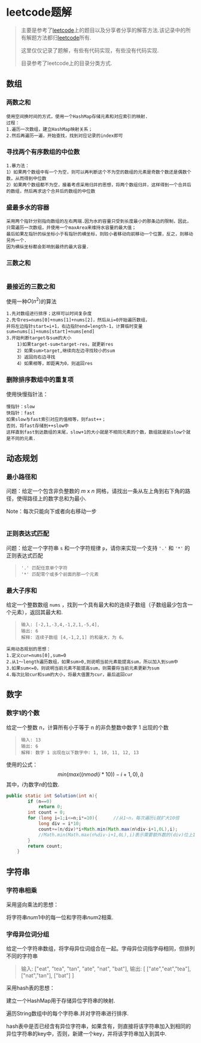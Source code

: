 # leetcode题解



> 主要是参考了[leetcode](https://leetcode-cn.com/problemset/all/)上的题目以及分享者分享的解答方法.该记录中的所有解题方法都归[leetcode](https://leetcode-cn.com/problemset/all/)所有.
>
> 这里仅仅记录了题解，有些有代码实现，有些没有代码实现.
>
> 目录参考了leetcode上的目录分类方式.

## 数组

### 两数之和

```
使用空间换时间的方式，使用一个HashMap存储元素和对应索引的映射.
过程：
1.遍历一次数组，建立HashMap映射关系；
2.然后再遍历一遍，开始查找，找到对应记录的index即可
```

### 寻找两个有序数组的中位数

```
1.暴力法：
1）如果两个数组中有一个为空，则可以再判断这个不为空的数组的元素是奇数个数还是偶数个数，从而得到中位数
2）如果两个数组都不为空，接着考虑采用归并的思想，将两个数组归并，这样得到一个合并后的数组，然后再求这个合并后的数组的中位数
```

### 盛最多水的容器

```
采用两个指针分别指向数组的左右两端.因为水的容量只受到长度最小的那条边的限制，因此，只需遍历一次数组，并使用一个maxArea来维持水容量的最大值；
最后如果左指针的纵坐标小于有指针的横坐标，则较小者移动向前移动一个位置，反之，则移动另外一个.
因为横纵坐标都会影响到最终的最大容量.
```

### 三数之和

```

```

### 最接近的三数之和

使用一种$O(n^2)$的算法

```
1.先对数组进行排序；这样可以时间复杂度
2.先令res=nums[0]+nums[1]+nums[2]，然后从i=0开始遍历数组，
并将左边指针start=i+1，右边指针end=length-1，计算临时变量sum=nums[i]+nums[start]+nums[end]
3.开始判断target与sum的大小
	1)如果target-sum<target-res，就更新res
	2）如果sum>target,继续向左边寻找较小的sum
	3）返回向右边寻找
	4）如果相等，即距离为0，则返回res
```

### 删除排序数组中的重复项

使用快慢指针法：

```
慢指针：slow
快指针：fast
如果slow与fast索引对应的值相等，则fast++；
否则，将fast存储到++slow中
这样直到fast到达数组的末尾，slow+1的大小就是不相同元素的个数，数组就是前slow个就是不同的元素.
```









### 





## 动态规划

### 最小路径和

问题：给定一个包含非负整数的 *m* x *n* 网格，请找出一条从左上角到右下角的路径，使得路径上的数字总和为最小.

Note：每次只能向下或者向右移动一步

```

```

### 正则表达式匹配

问题：给定一个字符串 `s` 和一个字符规律 `p`，请你来实现一个支持 `'.'` 和 `'*'` 的正则表达式匹配

> ```
> '.' 匹配任意单个字符
> '*' 匹配零个或多个前面的那一个元素
> ```

### 最大子序和

给定一个整数数组 `nums` ，找到一个具有最大和的连续子数组（子数组最少包含一个元素），返回其最大和.

> ```
> 输入: [-2,1,-3,4,-1,2,1,-5,4],
> 输出: 6
> 解释: 连续子数组 [4,-1,2,1] 的和最大，为 6。
> ```

```
采用动态规划的思想：
1.定义cur=nums[0],sum=0
2.从1～length遍历数组，如果sum>0,则说明当前元素能提高sum，所以加入到sum中
3.如果sum<=0，则说明当前元素不能提高sum，则需要将当前元素更新为sum
4.每次比较cur和sum的大小，将最大值置为cur，最后返回cur
```



## 数字

### 数字1的个数

给定一个整数 n，计算所有小于等于 n 的非负整数中数字 1 出现的个数

> ```
> 输入: 13
> 输出: 6 
> 解释: 数字 1 出现在以下数字中: 1, 10, 11, 12, 13 
> ```

使用的公式：
$$
min(max((n mod (i*10))-i+1,0),i)
$$
其中，$i$为数字$n$的位数.

```java
public static int Solution(int n){
        if (n==0)
            return 0;
        int count = 0;
        for (long i=1;i<=n;i*=10){		//从1~n，每次遍历i就扩大10倍
            long div = i*10;
            count+=(n/div)*i+Math.min(Math.max(n%div-i+1,0L),i);		//(n/div)*i表示(div)位上表示1的个数
            //Math.min(Math.max(n%div-i+1,0L),i)表示需要额外数的(div)位上1的个数
        }
        return count;
    }
```



## 字符串

### 字符串相乘

采用竖向乘法的思想：

将字符串$num1$中的每一位和字符串$num2$相乘.



### 字母异位词分组

给定一个字符串数组，将字母异位词组合在一起。字母异位词指字母相同，但排列不同的字符串

> 输入: ["eat", "tea", "tan", "ate", "nat", "bat"],
> 输出:
> [
>   ["ate","eat","tea"],
>   ["nat","tan"],
>   ["bat"]
> ]

采用hash表的思想：

建立一个HashMap用于存储异位字符串的映射.

遍历String数组中的每个字符串.并对字符串进行排序.

hash表中是否已经含有异位字符串，如果含有，则直接将该字符串加入到相同的异位字符串的key中，否则，新建一个key，并将该字符串加入到其中.


























